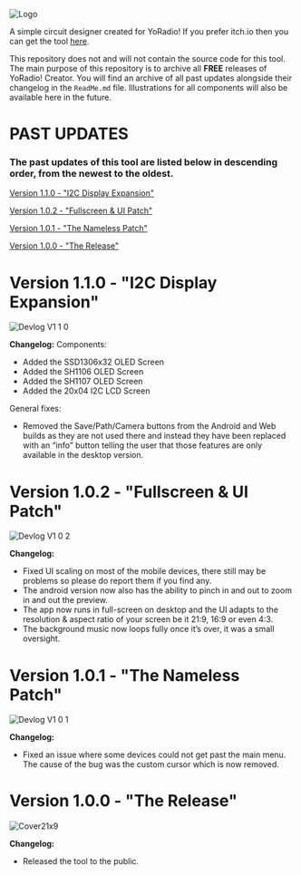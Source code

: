 ![Logo](https://github.com/user-attachments/assets/ed9906cd-635e-4608-becb-108c71865f52)

A simple circuit designer created for YoRadio!
If you prefer itch.io then you can get the tool [here](https://andrasdaradici.itch.io/yoradio-creator).

This repository does not and will not contain the source code for this tool.
The main purpose of this repository is to archive all **FREE** releases of YoRadio! Creator.
You will find an archive of all past updates alongside their changelog in the `ReadMe.md` file.
Illustrations for all components will also be available here in the future.

# PAST UPDATES

### The past updates of this tool are listed below in descending order, from the newest to the oldest.

[Version 1.1.0 - "I2C Display Expansion"](https://github.com/andrasdaradici/YoRadio-Creator/?tab=readme-ov-file#version-110---i2c-display-expansion)

[Version 1.0.2 - "Fullscreen & UI Patch"](https://github.com/andrasdaradici/YoRadio-Creator/?tab=readme-ov-file#version-102---fullscreen--ui-patch)

[Version 1.0.1 - "The Nameless Patch"](https://github.com/andrasdaradici/YoRadio-Creator/?tab=readme-ov-file#version-101---the-nameless-patch)

[Version 1.0.0 - "The Release"](https://github.com/andrasdaradici/YoRadio-Creator/?tab=readme-ov-file#version-100---the-release)

# Version 1.1.0 - "I2C Display Expansion"
![Devlog V1 1 0](https://github.com/user-attachments/assets/ccbc37d5-46e0-4675-baea-f8824cc2fdc7)

**Changelog:**
Components:
- Added the SSD1306x32 OLED Screen
- Added the SH1106 OLED Screen
- Added the SH1107 OLED Screen
- Added the 20x04 I2C LCD Screen

General fixes:
- Removed the Save/Path/Camera buttons from the Android and Web builds as they are not used there and instead they have been replaced with an “info” button telling the user that those features are only available in the desktop version.

# Version 1.0.2 - "Fullscreen & UI Patch"
![Devlog V1 0 2](https://github.com/user-attachments/assets/d73af406-3cb8-4cbf-9c4b-70065057ceb2)

**Changelog:**
- Fixed UI scaling on most of the mobile devices, there still may be problems so please do report them if you find any.
- The android version now also has the ability to pinch in and out to zoom in and out the preview.
- The app now runs in full-screen on desktop and the UI adapts to the resolution & aspect ratio of your screen be it 21:9, 16:9 or even 4:3.
- The background music now loops fully once it’s over, it was a small oversight.

# Version 1.0.1 - "The Nameless Patch"
![Devlog V1 0 1](https://github.com/user-attachments/assets/fede66da-751e-480d-bd0c-eadbbdd35951)

**Changelog:**
- Fixed an issue where some devices could not get past the main menu. The cause of the bug was the custom cursor which is now removed.

# Version 1.0.0 - "The Release"
![Cover21x9](https://github.com/user-attachments/assets/ead6a668-9484-40e5-8f35-4860a38b3afe)

**Changelog:**
- Released the tool to the public.
